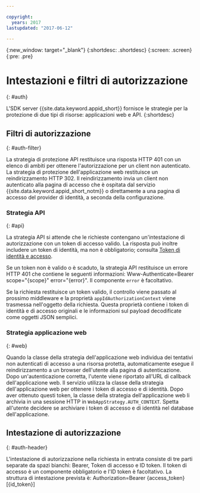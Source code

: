 ```yaml
---

copyright:
  years: 2017
lastupdated: "2017-06-12"

---
```


{:new_window: target="_blank"}
{:shortdesc: .shortdesc}
{:screen: .screen}
{:pre: .pre}


# Intestazioni e filtri di autorizzazione
{: #auth}

L'SDK server {{site.data.keyword.appid_short}} fornisce le strategie per la protezione di due tipi di risorse: applicazioni web e API.
{:shortdesc}


## Filtri di autorizzazione
{: #auth-filter}

La strategia di protezione API restituisce una risposta HTTP 401 con un elenco di ambiti per ottenere l'autorizzazione per un client non autenticato. La strategia di protezione dell'applicazione web restituisce un reindirizzamento HTTP 302. Il reindirizzamento invia un client non autenticato alla pagina di accesso che è ospitata dal servizio {{site.data.keyword.appid_short_notm}} o direttamente a una pagina di accesso del provider di identità, a seconda della configurazione.



### Strategia API
{: #api}

La strategia API si attende che le richieste contengano un'intestazione di autorizzazione con un token di accesso valido. La risposta può inoltre includere un token di identità, ma non è obbligatorio; consulta [Token di identità e accesso](/docs/services/appid/access-identity.html#access-and-identity).

Se un token non è valido o è scaduto, la strategia API restituisce un errore HTTP 401 che contiene le seguenti informazioni: Www-Authenticate=Bearer scope="{scope}" error="{error}". Il componente `error` è facoltativo.

Se la richiesta restituisce un token valido, il controllo viene passato al prossimo middleware e la proprietà `appIdAuthorizationContext` viene trasmessa nell'oggetto della richiesta. Questa proprietà contiene i token di identità e di accesso originali e le informazioni sul payload decodificate come oggetti JSON semplici. 


### Strategia applicazione web
{: #web}

Quando la classe della strategia dell'applicazione web individua dei tentativi non autenticati di accesso a una risorsa protetta, automaticamente esegue il reindirizzamento a un browser dell'utente alla pagina di autenticazione. Dopo un'autenticazione corretta, l'utente viene riportato all'URL di callback dell'applicazione web. Il servizio utilizza la classe della strategia dell'applicazione web per ottenere i token di accesso e di identità. Dopo aver ottenuto questi token, la classe della strategia dell'applicazione web li archivia in una sessione HTTP in `WebAppStrategy.AUTH_CONTEXT`. Spetta all'utente decidere se archiviare i token di accesso e di identità nel database dell'applicazione.

## Intestazione di autorizzazione
{: #auth-header}

L'intestazione di autorizzazione nella richiesta in entrata consiste di tre parti separate da spazi bianchi: Bearer, Token di accesso e ID token. Il token di accesso è un componente obbligatorio e l'ID token è facoltativo. La struttura di intestazione prevista è: Authorization=Bearer {access_token} [{id_token}]
